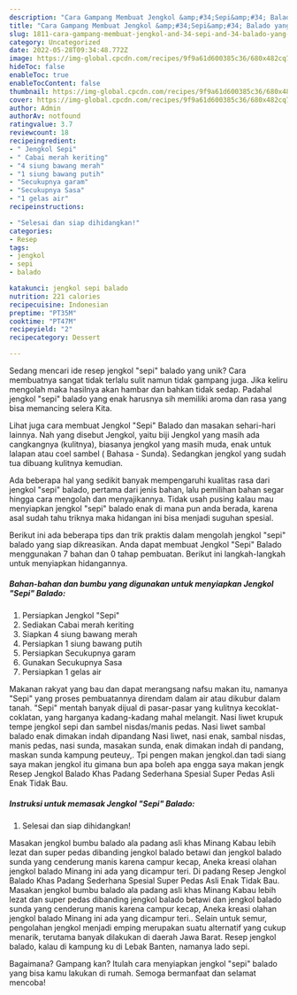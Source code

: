```yaml
---
description: "Cara Gampang Membuat Jengkol &amp;#34;Sepi&amp;#34; Balado yang Enak"
title: "Cara Gampang Membuat Jengkol &amp;#34;Sepi&amp;#34; Balado yang Enak"
slug: 1811-cara-gampang-membuat-jengkol-and-34-sepi-and-34-balado-yang-enak
category: Uncategorized
date: 2022-05-28T09:34:48.772Z
image: https://img-global.cpcdn.com/recipes/9f9a61d600385c36/680x482cq70/jengkol-sepi-balado-foto-resep-utama.jpg
hideToc: false
enableToc: true
enableTocContent: false
thumbnail: https://img-global.cpcdn.com/recipes/9f9a61d600385c36/680x482cq70/jengkol-sepi-balado-foto-resep-utama.jpg
cover: https://img-global.cpcdn.com/recipes/9f9a61d600385c36/680x482cq70/jengkol-sepi-balado-foto-resep-utama.jpg
author: Admin
authorAv: notfound
ratingvalue: 3.7
reviewcount: 18
recipeingredient:
- " Jengkol Sepi"
- " Cabai merah keriting"
- "4 siung bawang merah"
- "1 siung bawang putih"
- "Secukupnya garam"
- "Secukupnya Sasa"
- "1 gelas air"
recipeinstructions:

- "Selesai dan siap dihidangkan!"
categories:
- Resep
tags:
- jengkol
- sepi
- balado

katakunci: jengkol sepi balado 
nutrition: 221 calories
recipecuisine: Indonesian
preptime: "PT35M"
cooktime: "PT47M"
recipeyield: "2"
recipecategory: Dessert

---
```





Sedang mencari ide resep jengkol &#34;sepi&#34; balado yang unik? Cara membuatnya sangat tidak terlalu sulit namun tidak gampang juga. Jika keliru mengolah maka hasilnya akan hambar dan bahkan tidak sedap. Padahal jengkol &#34;sepi&#34; balado yang enak harusnya sih memiliki aroma dan rasa yang bisa memancing selera Kita.





Lihat juga cara membuat Jengkol &#34;Sepi&#34; Balado dan masakan sehari-hari lainnya. Nah yang disebut Jengkol, yaitu biji Jengkol yang masih ada cangkangnya (kulitnya), biasanya jengkol yang masih muda, enak untuk lalapan atau coel sambel ( Bahasa - Sunda). Sedangkan jengkol yang sudah tua dibuang kulitnya kemudian.

Ada beberapa hal yang sedikit banyak mempengaruhi kualitas rasa dari jengkol &#34;sepi&#34; balado, pertama dari jenis bahan, lalu pemilihan bahan segar hingga cara mengolah dan menyajikannya. Tidak usah pusing kalau mau menyiapkan jengkol &#34;sepi&#34; balado enak di mana pun anda berada, karena asal sudah tahu triknya maka hidangan ini bisa menjadi suguhan spesial.






Berikut ini ada beberapa tips dan trik praktis dalam mengolah jengkol &#34;sepi&#34; balado yang siap dikreasikan. Anda dapat membuat Jengkol &#34;Sepi&#34; Balado menggunakan 7 bahan dan 0 tahap pembuatan. Berikut ini langkah-langkah untuk menyiapkan hidangannya.

<!--inarticleads1-->

##### Bahan-bahan dan bumbu yang digunakan untuk menyiapkan Jengkol &#34;Sepi&#34; Balado:

1. Persiapkan  Jengkol &#34;Sepi&#34;
1. Sediakan  Cabai merah keriting
1. Siapkan 4 siung bawang merah
1. Persiapkan 1 siung bawang putih
1. Persiapkan Secukupnya garam
1. Gunakan Secukupnya Sasa
1. Persiapkan 1 gelas air


Makanan rakyat yang bau dan dapat merangsang nafsu makan itu, namanya &#34;Sepi&#34; yang proses pembuatannya direndam dalam air atau dikubur dalam tanah. &#34;Sepi&#34; mentah banyak dijual di pasar-pasar yang kulitnya kecoklat-coklatan, yang harganya kadang-kadang mahal melangit. Nasi liwet krupuk tempe jengkol sepi dan sambel nisdas/manis pedas. Nasi liwet sambal balado enak dimakan indah dipandang Nasi liwet, nasi enak, sambal nisdas, manis pedas, nasi sunda, masakan sunda, enak dimakan indah di pandang, maskan sunda kampung peuteuy,. Tpi pengen makan jengkol.dan tadi siang saya makan jengkol itu gimana bun apa boleh apa engga saya makan jengk Resep Jengkol Balado Khas Padang Sederhana Spesial Super Pedas Asli Enak Tidak Bau. 

<!--inarticleads2-->

##### Instruksi untuk memasak Jengkol &#34;Sepi&#34; Balado:


1. Selesai dan siap dihidangkan!

Masakan jengkol bumbu balado ala padang asli khas Minang Kabau lebih lezat dan super pedas dibanding jengkol balado betawi dan jengkol balado sunda yang cenderung manis karena campur kecap, Aneka kreasi olahan jengkol balado Minang ini ada yang dicampur teri. Di padang Resep Jengkol Balado Khas Padang Sederhana Spesial Super Pedas Asli Enak Tidak Bau. Masakan jengkol bumbu balado ala padang asli khas Minang Kabau lebih lezat dan super pedas dibanding jengkol balado betawi dan jengkol balado sunda yang cenderung manis karena campur kecap, Aneka kreasi olahan jengkol balado Minang ini ada yang dicampur teri.. Selain untuk semur, pengolahan jengkol menjadi emping merupakan suatu alternatif yang cukup menarik, terutama banyak dilakukan di daerah Jawa Barat. Resep jengkol balado, kalau di kampung ku di Lebak Banten, namanya lado sepi. 

Bagaimana? Gampang kan? Itulah cara menyiapkan jengkol &#34;sepi&#34; balado yang bisa kamu lakukan di rumah. Semoga bermanfaat dan selamat mencoba!
